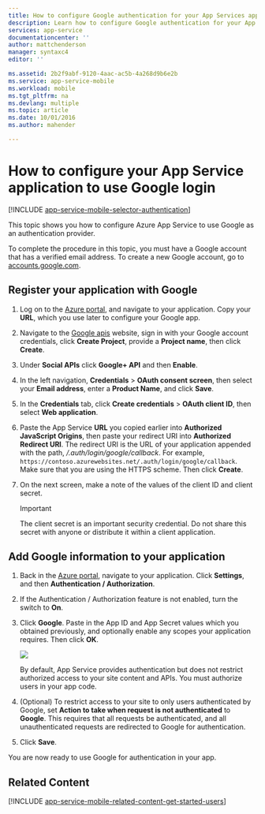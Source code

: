 ```yaml
---
title: How to configure Google authentication for your App Services application
description: Learn how to configure Google authentication for your App Services application.
services: app-service
documentationcenter: ''
author: mattchenderson
manager: syntaxc4
editor: ''

ms.assetid: 2b2f9abf-9120-4aac-ac5b-4a268d9b6e2b
ms.service: app-service-mobile
ms.workload: mobile
ms.tgt_pltfrm: na
ms.devlang: multiple
ms.topic: article
ms.date: 10/01/2016
ms.author: mahender

---
```

# How to configure your App Service application to use Google login
[!INCLUDE [app-service-mobile-selector-authentication](../../includes/app-service-mobile-selector-authentication.md)]

This topic shows you how to configure Azure App Service to use Google as an authentication provider.

To complete the procedure in this topic, you must have a Google account that has a verified email address. To create a new Google account, go to [accounts.google.com](http://go.microsoft.com/fwlink/p/?LinkId=268302).

## <a name="register"> </a>Register your application with Google
1. Log on to the [Azure portal], and navigate to your application. Copy your **URL**, which you use later to configure your Google app.
2. Navigate to the [Google apis](http://go.microsoft.com/fwlink/p/?LinkId=268303) website, sign in with your Google account credentials, click **Create Project**, provide a **Project name**, then click **Create**.
3. Under **Social APIs** click **Google+ API** and then **Enable**.
4. In the left navigation, **Credentials** > **OAuth consent screen**, then select your **Email address**,  enter a **Product Name**, and click **Save**.
5. In the **Credentials** tab, click **Create credentials** > **OAuth client ID**, then select **Web application**.
6. Paste the App Service **URL** you copied earlier into **Authorized JavaScript Origins**, then paste your redirect URI into **Authorized Redirect URI**. The redirect URI is the URL of your application appended with the path, */.auth/login/google/callback*. For example, `https://contoso.azurewebsites.net/.auth/login/google/callback`. Make sure that you are using the HTTPS scheme. Then click **Create**.
7. On the next screen, make a note of the values of the client ID and client secret.

    > [!IMPORTANT]
    > The client secret is an important security credential. Do not share this secret with anyone or distribute it within a client application.


## <a name="secrets"> </a>Add Google information to your application
1. Back in the [Azure portal], navigate to your application. Click **Settings**, and then **Authentication / Authorization**.
2. If the Authentication / Authorization feature is not enabled, turn the switch to **On**.
3. Click **Google**. Paste in the App ID and App Secret values which you obtained previously, and optionally enable any scopes your application requires. Then click **OK**.
   
   ![][1]
   
   By default, App Service provides authentication but does not restrict authorized access to your site content and APIs. You must authorize users in your app code.
4. (Optional) To restrict access to your site to only users authenticated by Google, set **Action to take when request is not authenticated** to **Google**. This requires that all requests be authenticated, and all unauthenticated requests are redirected to Google for authentication.
5. Click **Save**.

You are now ready to use Google for authentication in your app.

## <a name="related-content"> </a>Related Content
[!INCLUDE [app-service-mobile-related-content-get-started-users](../../includes/app-service-mobile-related-content-get-started-users.md)]

<!-- Anchors. -->

<!-- Images. -->

[0]: ./media/app-service-mobile-how-to-configure-google-authentication/mobile-app-google-redirect.png
[1]: ./media/app-service-mobile-how-to-configure-google-authentication/mobile-app-google-settings.png

<!-- URLs. -->

[Google apis]: http://go.microsoft.com/fwlink/p/?LinkId=268303

[Azure portal]: https://portal.azure.com/

